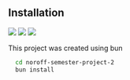## Installation

![](https://byob.yarr.is/kyrregjerstad/noroff-semester-project-2/unit-test)
![](https://byob.yarr.is/kyrregjerstad/noroff-semester-project-2/build)
![](https://byob.yarr.is/kyrregjerstad/noroff-semester-project-2/e2e-tests)

This project was created using bun

```bash
  cd noroff-semester-project-2
  bun install
```
